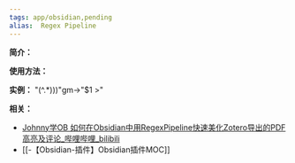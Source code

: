 ```yaml
---
tags: app/obsidian,pending 
alias:  Regex Pipeline
---
```

**简介：**


**使用方法：**


**实例：**
"(^.*\)\))"gm->"$1 >"

**相关：**
* [Johnny学OB 如何在Obsidian中用RegexPipeline快速美化Zotero导出的PDF高亮及评论_哔哩哔哩_bilibili](https://www.bilibili.com/video/BV1BF411x7EE?share_source=copy_web)
* [[-【Obsidian-插件】Obsidian插件MOC]]